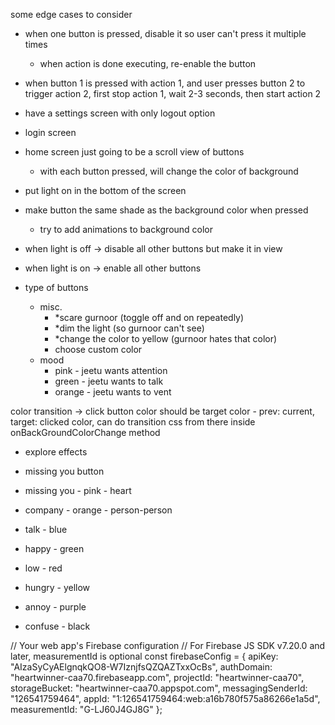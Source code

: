 some edge cases to consider
 - when one button is pressed, disable it so user can't press it multiple times
    - when action is done executing, re-enable the button
 - when button 1 is pressed with action 1, and user presses button 2 to trigger 
   action 2, first stop action 1, wait 2-3 seconds, then start action 2
 - have a settings screen with only logout option
 - login screen
 - home screen just going to be a scroll view of buttons
    - with each button pressed, will change the color of background


- put light on in the bottom of the screen
- make button the same shade as the background color when pressed
    - try to add animations to background color
- when light is off
    -> disable all other buttons but make it in view

- when light is on
    -> enable all other buttons

- type of buttons
    - misc.
        - *scare gurnoor (toggle off and on repeatedly)
        - *dim the light (so gurnoor can't see)
        - *change the color to yellow (gurnoor hates that color)
        - choose custom color
    - mood
        - pink - jeetu wants attention
        - green - jeetu wants to talk
        - orange - jeetu wants to vent


color transition -> click button color should be target color
    - prev: current, target: clicked color, can do transition css from there inside
    onBackGroundColorChange method

- explore effects


- missing you button

- missing you - pink - heart
- company - orange - person-person
- talk - blue
- happy - green
- low - red
- hungry - yellow
- annoy - purple 
- confuse - black


// Your web app's Firebase configuration
// For Firebase JS SDK v7.20.0 and later, measurementId is optional
const firebaseConfig = {
  apiKey: "AIzaSyCyAElgnqkQO8-W7IznjfsQZQAZTxxOcBs",
  authDomain: "heartwinner-caa70.firebaseapp.com",
  projectId: "heartwinner-caa70",
  storageBucket: "heartwinner-caa70.appspot.com",
  messagingSenderId: "126541759464",
  appId: "1:126541759464:web:a16b780f575a86266e1a5d",
  measurementId: "G-LJ60J4GJ8G"
};
